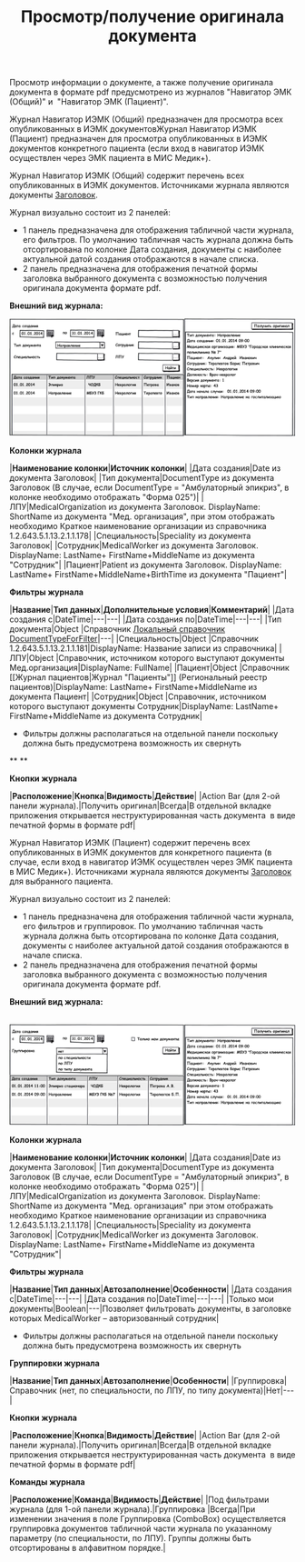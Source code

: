 ﻿---
layout: default
title: Просмотр/получение оригинала документа
position: 0
categories: 
tags: 
---

Просмотр информации о документе, а также получение оригинала документа в формате pdf предусмотрено из журналов "Навигатор ЭМК (Общий)" и  "Навигатор ЭМК (Пациент)". 

Журнал Навигатор ИЭМК (Общий) предназначен для просмотра всех опубликованных в ИЭМК документовЖурнал Навигатор ИЭМК (Пациент) предназначен для просмотра опубликованных в ИЭМК документов конкретного пациента (если вход в навигатор ИЭМК осуществлен через ЭМК пациента в МИС Медик+).  

Журнал Навигатор ИЭМК (Общий) содержит перечень всех опубликованных в ИЭМК документов. Источниками журнала являются документы [Заголовок](http://confluence.infinnity.lan/pages/viewpage.action?pageId=49774631).

Журнал визуально состоит из 2 панелей:

* 1 панель предназначена для отображения табличной части журнала, его фильтров. По умолчанию табличная часть журнала должна быть отсортирована по колонке Дата создания, документы с наиболее актуальной датой создания отображаются в начале списка.
* 2 панель предназначена для отображения печатной формы заголовка выбранного документа с возможностью получения оригинала документа формате pdf.

**Внешний вид журнала:**

**![](image2014-11-12-112530.png)**

**Колонки журнала**

|**Наименование колонки**|**Источник колонки**|
|Дата создания|Date из документа Заголовок|
|Тип документа|DocumentType из документа Заголовок (В случае, если DocumentType = "Амбулаторный эпикриз", в колонке необходимо отображать "Форма 025")|
|ЛПУ|MedicalOrganization из документа Заголовок. DisplayName: ShortName из документа "Мед. организация", при этом отображать необходимо Краткое наименование организации из справочника 1.2.643.5.1.13.2.1.1.178|
|Специальность|Speciality из документа Заголовок|
|Сотрудник|MedicalWorker из документа Заголовок. DisplayName: LastName+ FirstName+MiddleName из документа "Сотрудник"|
|Пациент|Patient из документа Заголовок. DisplayName: LastName+ FirstName+MiddleName+BirthTime из документа "Пациент"|

**Фильтры журнала**

|**Название**|**Тип данных**|**Дополнительные условия**|**Комментарий**|
|Дата создания с|DateTime|---|---|
|Дата создания по|DateTime|---|---|
|Тип документа|Object |Справочник [Локальный справочник DocumentTypeForFilter](http://knowledge:8081/pages/viewpage.action?pageId=49251702)|---|
|Специальность|Object |Справочник 1.2.643.5.1.13.2.1.1.181|DisplayName: Название записи из справочника|
|ЛПУ|Object |Справочник, источником которого выступают документы Мед.организация|DisplayName: FullName|
|Пациент|Object |Справочник [[Журнал пациентов|Журнал "Пациенты"]] (Региональный реестр пациентов)|DisplayName: LastName+ FirstName+MiddleName из документа Пациент|
|Сотрудник|Object |Справочник, источником которого выступают документы Сотрудник|DisplayName: LastName+ FirstName+MiddleName из документа Сотрудник|

* Фильтры должны располагаться на отдельной панели поскольку должна быть предусмотрена возможность их свернуть

** **

**Кнопки журнала**

|**Расположение**|**Кнопка**|**Видимость**|**Действие**|
|Action Bar (для 2-ой панели журнала).|Получить оригинал|Всегда|В отдельной вкладке приложения открывается неструктурированная часть документа  в виде печатной формы в формате pdf|

Журнал Навигатор ИЭМК (Пациент) содержит перечень всех опубликованных в ИЭМК документов для конкретного пациента (в случае, если вход в навигатор ИЭМК осуществлен через ЭМК пациента в МИС Медик+). Источниками журнала являются документы [Заголовок](http://confluence.infinnity.lan/pages/viewpage.action?pageId=49774631) для выбранного пациента.

Журнал визуально состоит из 2 панелей:

* 1 панель предназначена для отображения табличной части журнала, его фильтров и группировок. По умолчанию табличная часть журнала должна быть отсортирована по колонке Дата создания, документы с наиболее актуальной датой создания отображаются в начале списка.
* 2 панель предназначена для отображения печатной формы заголовка выбранного документа с возможностью получения оригинала документа формате pdf.

**Внешний вид журнала:**

 ![](image2014-11-11-112540.png)

**Колонки журнала**

|**Наименование колонки**|**Источник колонки**|
|Дата создания|Date из документа Заголовок|
|Тип документа|DocumentType из документа Заголовок (В случае, если DocumentType = "Амбулаторный эпикриз", в колонке необходимо отображать "Форма 025")|
|ЛПУ|MedicalOrganization из документа Заголовок. DisplayName: ShortName из документа "Мед. организация" при этом отображать необходимо Краткое наименование организации из справочника 1.2.643.5.1.13.2.1.1.178|
|Специальность|Speciality из документа Заголовок|
|Сотрудник|MedicalWorker из документа Заголовок. DisplayName: LastName+ FirstName+MiddleName из документа "Сотрудник"|

**Фильтры журнала**

|**Название**|**Тип данных**|**Автозаполнение**|**Особенности**|
|Дата создания с|DateTime|---|---|
|Дата создания по|DateTime|---|---|
|Только мои документы|Boolean|---|Позволяет фильтровать документы, в заголовке которых MedicalWorker – авторизованный сотрудник|

* Фильтры должны располагаться на отдельной панели поскольку должна быть предусмотрена возможность их свернуть

**Группировки журнала**

|**Название**|**Тип данных**|**Автозаполнение**|**Особенности**|
|Группировка|Справочник (нет, по специальности, по ЛПУ, по типу документа)|Нет|---|

**Кнопки журнала**

|**Расположение**|**Кнопка**|**Видимость**|**Действие**|
|Action Bar (для 2-ой панели журнала).|Получить оригинал|Всегда|В отдельной вкладке приложения открывается неструктурированная часть документа  в виде печатной формы в формате pdf|

**Команды журнала**

|**Расположение**|**Команда**|**Видимость**|**Действие**|
|Под фильтрами журнала (для 1-ой панели журнала).|Группировка |Всегда|При изменении значения в поле Группировка (ComboBox) осуществляется группировка документов табличной части журнала по указанному параметру (по специальности, по ЛПУ). Группы должны быть отсортированы в алфавитном порядке.|

